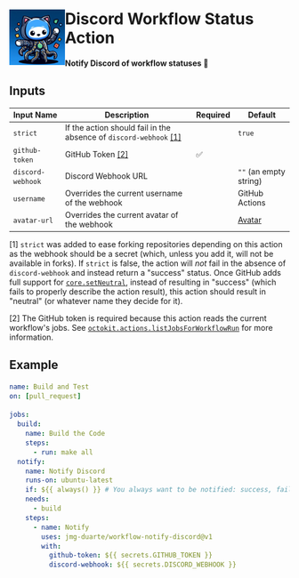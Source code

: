 <div>
  <img align="left" src="static/avatar.jpg" width=100/>
  <h1>Discord Workflow Status Action</h1>
  <h4>Notify Discord of workflow statuses 🤖</h4>
</div>

## Inputs

| Input Name        | Description                                                             | Required | Default                                                                                                                           |
| ----------------- | ----------------------------------------------------------------------- | -------- | --------------------------------------------------------------------------------------------------------------------------------- |
| `strict`          | If the action should fail in the absence of `discord-webhook` [[1]](#1) |          | `true`                                                                                                                            |
| `github-token`    | GitHub Token [[2]](#2)                                                  | ✅       |                                                                                                                                   |
| `discord-webhook` | Discord Webhook URL                                                     |          | `""` (an empty string)                                                                                                            |
| `username`        | Overrides the current username of the webhook                           |          | GitHub Actions                                                                                                                    |
| `avatar-url`      | Overrides the current avatar of the webhook                             |          | [Avatar]("https://github.com/jmg-duarte/discord-workflow-status/blob/f303b155a2868ed6b32d42b8b27895ccf05fd438/static/avatar.jpg") |

<a name="1">[1]</a> `strict` was added to ease forking repositories depending on this action
as the webhook should be a secret (which, unless you add it, will not be available in forks).
If `strict` is false, the action will _not_ fail in the absence of `discord-webhook` and instead return a "success" status.
Once GitHub adds full support for [`core.setNeutral`](https://github.com/actions/toolkit/tree/main/packages/core#exit-codes),
instead of resulting in "success" (which fails to properly describe the action result),
this action should result in "neutral" (or whatever name they decide for it).

<a name="2">[2]</a> The GitHub token is required because this action reads the current workflow's jobs.
See [`octokit.actions.listJobsForWorkflowRun`](https://octokit.github.io/rest.js/v19#actions-list-jobs-for-workflow-run) for more information.

## Example

```yaml
name: Build and Test
on: [pull_request]

jobs:
  build:
    name: Build the Code
    steps:
      - run: make all
  notify:
    name: Notify Discord
    runs-on: ubuntu-latest
    if: ${{ always() }} # You always want to be notified: success, failure, or cancelled
    needs:
      - build
    steps:
      - name: Notify
        uses: jmg-duarte/workflow-notify-discord@v1
        with:
          github-token: ${{ secrets.GITHUB_TOKEN }}
          discord-webhook: ${{ secrets.DISCORD_WEBHOOK }}
```
